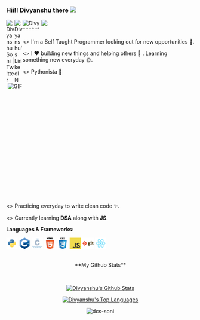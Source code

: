 ### Hii!! Divyanshu there <img src="https://media.giphy.com/media/hvRJCLFzcasrR4ia7z/giphy.gif" width="25px"> 
<a href="https://twitter.com/divyanshu_soni_">
  <img align="left" alt="Divyanshu Soni | Twitter" width="22px" src="https://raw.githubusercontent.com/peterthehan/peterthehan/master/assets/twitter.svg" />
</a>
<a href="https://www.linkedin.com/in/divyanshu--soni/">
  <img align="left" alt="Divyanshu's LinkedIN" width="22px" src="https://raw.githubusercontent.com/peterthehan/peterthehan/master/assets/linkedin.svg" />
</a>
<a href="https://mail.google.com/mail/u/?authuser=divyanshusoni52@gmail.com">
  <img align="left" alt="Divyanshu's Instagram" width="50px" height="25px" src="https://img.shields.io/badge/gmail-%23E4405F.svg?&style=for-the-badge&logo=gmail&logoColor=white" />
</a>

![](https://visitor-badge.glitch.me/badge?page_id=dcs-soni.dcs-soni)
<br>
<br>

<>   I'm a Self Taught Programmer looking out for new opportunities 🗻.

  <img align="right" alt="GIF" src="https://media.giphy.com/media/USV0ym3bVWQJJmNu3N/giphy.gif?raw=true" width="500" height="320" />
     
<>   I ❤️ building new things and helping others 🤝 . Learning something new everyday 🌞.

<>   Pythonista 🐍

<>   Practicing everyday to write clean code ✨.

<>   Currently learning **DSA** along with **JS**.
<br/>

**Languages & Frameworks:**

<code><img height="30" alt="Python" src="https://raw.githubusercontent.com/github/explore/80688e429a7d4ef2fca1e82350fe8e3517d3494d/topics/python/python.png"></code>
<code><img height="30" alt="C++" src="https://raw.githubusercontent.com/github/explore/80688e429a7d4ef2fca1e82350fe8e3517d3494d/topics/cpp/cpp.png"></code>
<code><img height="30" alt="C" src="https://raw.githubusercontent.com/github/explore/80688e429a7d4ef2fca1e82350fe8e3517d3494d/topics/c/c.png"></code>
<code><img height="30" alt="HTML5" width="30px" src="https://raw.githubusercontent.com/github/explore/80688e429a7d4ef2fca1e82350fe8e3517d3494d/topics/html/html.png" /></code>
<code><img height="30" alt="CSS3" width="30px" src="https://raw.githubusercontent.com/github/explore/80688e429a7d4ef2fca1e82350fe8e3517d3494d/topics/css/css.png" /></code>
<code><img height="30" alt="JavaScript" width="30px" src="https://raw.githubusercontent.com/github/explore/80688e429a7d4ef2fca1e82350fe8e3517d3494d/topics/javascript/javascript.png" /></code>
<code><img height="30" alt="Git" width="30px" src="https://raw.githubusercontent.com/github/explore/80688e429a7d4ef2fca1e82350fe8e3517d3494d/topics/git/git.png" /></code>
<code><img height="30" alt="React" width="30px" src="https://raw.githubusercontent.com/github/explore/80688e429a7d4ef2fca1e82350fe8e3517d3494d/topics/react/react.png" /></code>
<br/>
<br/>

<p align=" center">**My Github Stats**</p>

<br/>
<a href="#stats">
<p align="center"><img alt="Divyanshu's Github Stats" src="https://github-readme-stats.vercel.app/api?username=dcs-soni&icons=true&theme=gotham" alt="Divyanshu soni" /></a>

   <a href="#stats">
   <p align="center"><img alt="Divyanshu's Top Languages" src = "https://gh-readme-stats.krish-the-dev.vercel.app/api/top-langs/?username=dcs-soni&&theme=gotham" />
   </a>

<p align="center"><img src="https://github-readme-streak-stats.herokuapp.com/?user=dcs-soni&theme=gotham" alt="dcs-soni" /></p>
</br>
</br>







